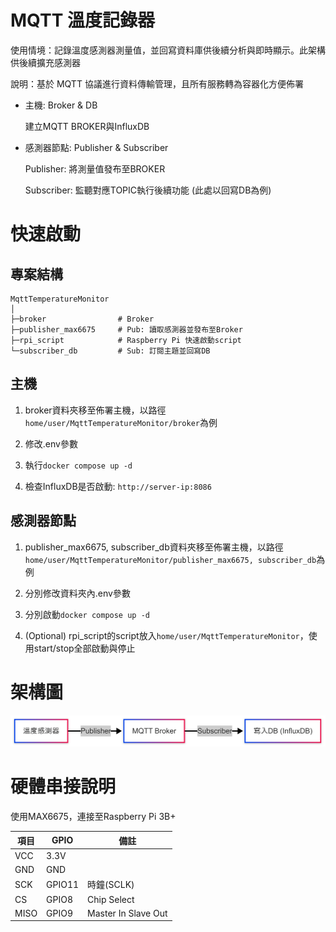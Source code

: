 # MQTT 溫度記錄器

使用情境：記錄溫度感測器測量值，並回寫資料庫供後續分析與即時顯示。此架構供後續擴充感測器

說明：基於 MQTT 協議進行資料傳輸管理，且所有服務轉為容器化方便佈署

- 主機: Broker & DB

  建立MQTT BROKER與InfluxDB

- 感測器節點: Publisher & Subscriber

  Publisher: 將測量值發布至BROKER

  Subscriber: 監聽對應TOPIC執行後續功能 (此處以回寫DB為例)


# 快速啟動

## 專案結構

```
MqttTemperatureMonitor
│  
├─broker                # Broker
├─publisher_max6675     # Pub: 讀取感測器並發布至Broker
├─rpi_script            # Raspberry Pi 快速啟動script
└─subscriber_db         # Sub: 訂閱主題並回寫DB
```

## 主機

1. broker資料夾移至佈署主機，以路徑`home/user/MqttTemperatureMonitor/broker`為例

2. 修改.env參數

3. 執行`docker compose up -d`

4. 檢查InfluxDB是否啟動: `http://server-ip:8086`

## 感測器節點

1. publisher_max6675, subscriber_db資料夾移至佈署主機，以路徑`home/user/MqttTemperatureMonitor/publisher_max6675, subscriber_db`為例

2. 分別修改資料夾內.env參數

3. 分別啟動`docker compose up -d`

4. (Optional) rpi_script的script放入`home/user/MqttTemperatureMonitor`，使用start/stop全部啟動與停止

# 架構圖

![alt architecture](./imgFolder/diagram.png)


# 硬體串接說明

使用MAX6675，連接至Raspberry Pi 3B+

| 項目 | GPIO   | 備註                |
| ---- | ------ | ------------------- |
| VCC  | 3.3V   |                     |
| GND  | GND    |                     |
| SCK  | GPIO11 | 時鐘(SCLK)          |
| CS   | GPIO8  | Chip Select         |
| MISO | GPIO9  | Master In Slave Out |
